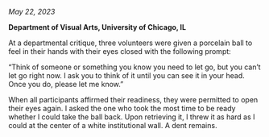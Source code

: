 *May 22, 2023*

**Department of Visual Arts, University of Chicago, IL**

At a departmental critique, three volunteers were given a porcelain ball to feel in their hands with their eyes closed with the following prompt: 

“Think of someone or something you know you need to let go, but you can’t let go right now. I ask you to think of it until you can see it in your head. Once you do, please let me know.”

When all participants affirmed their readiness, they were permitted to open their eyes again. I asked the one who took the most time to be ready whether I could take the ball back. Upon retrieving it, I threw it as hard as I could at the center of a white institutional wall. A dent remains.
